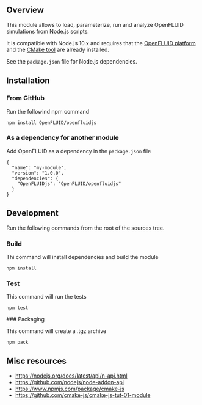## Overview


This module allows to load, parameterize, run and analyze OpenFLUID simulations from Node.js scripts.

It is compatible with Node.js 10.x and requires that the [OpenFLUID platform](https://www.openfluid-project.org/) and the [CMake tool](https://www.cmake.org) are already installed.

See the `package.json` file for Node.js dependencies.


## Installation

### From GitHub

Run the followind npm command
```
npm install OpenFLUID/openfluidjs
```

### As a dependency for another module

Add OpenFLUID as a dependency in the `package.json` file
```
{
  "name": "my-module",
  "version": "1.0.0",
  "dependencies": {
    "OpenFLUIDjs": "OpenFLUID/openfluidjs"
  }
}
```

## Development

Run the following commands from the root of the sources tree.


### Build

Thi command will install dependencies and build the module
```
npm install
```


### Test

This command will run the tests
```
npm test
```


### Packaging

This command will create a .tgz archive
```
npm pack
```


## Misc resources

* https://nodejs.org/docs/latest/api/n-api.html
* https://github.com/nodejs/node-addon-api
* https://www.npmjs.com/package/cmake-js
* https://github.com/cmake-js/cmake-js-tut-01-module
